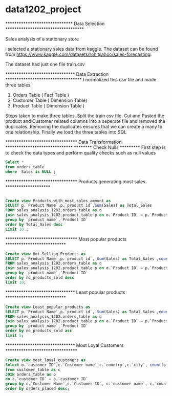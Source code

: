 # data1202_project
****************************** Data Selection ***********************************

Sales analysis of a stationary store

i selected a stationary sales data from kaggle.
The dataset can be found from https://www.kaggle.com/datasets/rohitsahoo/sales-forecasting. 

The dataset had just one file train.csv

******************************* Data Extraction **********************************
I normalized this csv file and made three tables

1) Orders Table ( Fact Table )
2) Customer Table ( Dimension Table)
3) Product Table ( Dimension Table )

Steps taken to make three tables. Split the train csv file. Cut and Pasted the product and Customer related columns into a seperate file and removed the duplicates. 
Removing the duplicates ensures that we can create a many to one relationship.
Finally we load the three tables into SQL

******************************** Data Transformation ******************************
******** Check Nulls *********
First step is to check the data types and perform quality checks such as null values 
```sql
Select *
from orders_table
where  Sales is NULL ;
```


******************************** Products generating most sales ********************
```sql

Create view Products_with_most_sales_amount as 
SELECT p.`Product Name`,p.`product id`,Sum(Sales) as Total_Sales 
FROM sales_analysis_1202.orders_table as o
join sales_analysis_1202.product_table p on o.`Product ID` = p.`Product ID`
group by `product name`,`Product ID`
order by Total_Sales desc
Limit 10 ;

```

********************************  Most popular products  ***************************
```sql
Create view Hot_Selling_Products as 
SELECT p.`Product Name`,p.`product id`, Sum(Sales) as Total_Sales ,count(o.`Product ID`) as no_products_sold
FROM sales_analysis_1202.orders_table as o
join sales_analysis_1202.product_table p on o.`Product ID` = p.`Product ID`
group by `product name`,`Product ID`
order by no_products_sold desc
limit 10;
```

*******************************  Least popular products  ***************************
```sql
Create view Least_popular_products as 
SELECT p.`Product Name`,p.`product id`, Sum(Sales) as Total_Sales ,count(o.`Product ID`) as no_products_sold
FROM sales_analysis_1202.orders_table as o
join sales_analysis_1202.product_table p on o.`Product ID` = p.`Product ID`
group by `product name`,`Product ID`
order by no_products_sold asc
limit 5;
```

*******************************  Most Loyal Customers  ********************************
```sql
Create view most_loyal_customers as 
Select o.`customer ID`,c.`Customer name`,c.`country`,c.`city`, count(o.`Customer ID`) as orders_placed
from customer_table as c 
JOIN orders_table as o 
on c.`customer ID` = o.`customer ID`
group by c.`Customer Name`,c.`Customer ID`, c.`customer name`, c.`country`,c.`city`
order by orders_placed desc;
```



